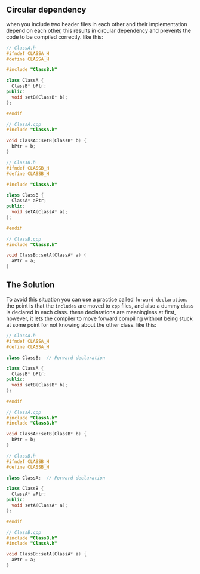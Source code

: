 ## Circular dependency

when you include two header files in each other and their implementation depend on each other, this results in circular dependency and prevents the code to be compiled correctly. like this:

```cpp
// ClassA.h
#ifndef CLASSA_H
#define CLASSA_H

#include "ClassB.h"

class ClassA {
  ClassB* bPtr;
public:
  void setB(ClassB* b);
};

#endif
```

```cpp
// ClassA.cpp
#include "ClassA.h"

void ClassA::setB(ClassB* b) {
  bPtr = b;
}
```

```cpp
// ClassB.h
#ifndef CLASSB_H
#define CLASSB_H

#include "ClassA.h"

class ClassB {
  ClassA* aPtr;
public:
  void setA(ClassA* a);
};

#endif
```

```cpp
// ClassB.cpp
#include "ClassB.h"

void ClassB::setA(ClassA* a) {
  aPtr = a;
}
```
## The Solution
To avoid this situation you can use a practice called `forward declaration`. the point is that the `include`s are moved to `cpp` files, and also a dummy class is declared in each class. these declarations are meaningless at first, however, it lets the compiler to move forward compiling without being stuck at some point for not knowing about the other class. like this:

```cpp
// ClassA.h
#ifndef CLASSA_H
#define CLASSA_H

class ClassB;  // Forward declaration

class ClassA {
  ClassB* bPtr;
public:
  void setB(ClassB* b);
};

#endif
```

```cpp
// ClassA.cpp
#include "ClassA.h"
#include "ClassB.h"

void ClassA::setB(ClassB* b) {
  bPtr = b;
}
```

```cpp
// ClassB.h
#ifndef CLASSB_H
#define CLASSB_H

class ClassA;  // Forward declaration

class ClassB {
  ClassA* aPtr;
public:
  void setA(ClassA* a);
};

#endif
```

```cpp
// ClassB.cpp
#include "ClassB.h"
#include "ClassA.h"

void ClassB::setA(ClassA* a) {
  aPtr = a;
}
```
